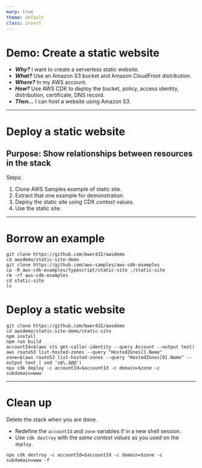 ```yaml
---
marp: true
theme: default
class: invert
---
```


# Demo: Create a static website

- ***Why?*** I want to create a serverless static website.
- ***What?*** Use an Amazon S3 bucket and Amazon CloudFront distribution.
- ***Where?*** In my AWS account.
- ***How?*** Use AWS CDK to deploy the bucket, policy, access identity, distribution, certificate, DNS record.
- ***Then…*** I can host a website using Amazon S3.

---

# Deploy a static website

## Purpose: Show relationships between resources in the stack

Steps:

1. Clone AWS Samples example of static site.
2. Extract that one example for demonstration.
3. Deploy the static site using CDK *context* values.
4. Use the static site.

---

# Borrow an example

```
git clone https://github.com/bwer432/awsdemo
cd awsdemo/static-site-demo
git clone https://github.com/aws-samples/aws-cdk-examples
cp -R aws-cdk-examples/typescript/static-site ./static-site
rm -rf aws-cdk-examples
cd static-site
ls
```

# Deploy a static website

```
git clone https://github.com/bwer432/awsdemo
cd awsdemo/static-site-demo/static-site
npm install 
npm run build
accountId=$(aws sts get-caller-identity --query Account --output text)
aws route53 list-hosted-zones --query "HostedZones[].Name"
zone=$(aws route53 list-hosted-zones --query "HostedZones[0].Name" --output text | sed 's@\.$@@')
npx cdk deploy -c accountId=$accountId -c domain=$zone -c subdomain=www
```

---

# Clean up

Delete the stack when you are done. 
- Redefine the `accountId` and `zone` variables if in a new shell session.
- Use `cdk destroy` with the *same context values* as you used on the `deploy`.

```
npx cdk destroy -c accountId=$accountId -c domain=$zone -c subdomain=www -f
```
